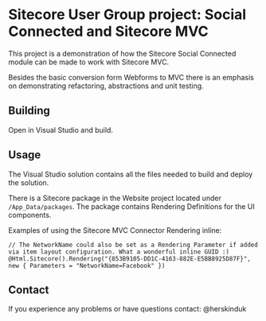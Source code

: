 # Sitecore User Group project: Social Connected and Sitecore MVC

This project is a demonstration of how the Sitecore Social Connected module can be made to work with Sitecore MVC.

Besides the basic conversion form Webforms to MVC there
 is an emphasis on demonstrating refactoring, abstractions and unit testing.

## Building

Open in Visual Studio and build. 

## Usage

The Visual Studio solution contains all the files needed to build and deploy the solution.

There is a Sitecore package in the Website project located under <code>/App_Data/packages</code>. 
The package contains Rendering Definitions for the UI components.

Examples of using the Sitecore MVC Connector Rendering inline:

    // The NetworkName could also be set as a Rendering Parameter if added via item layout configuration. What a wonderful inline GUID :)
	@Html.Sitecore().Rendering("{853B9105-DD1C-4163-882E-E5BB8925D87F}", new { Parameters = "NetworkName=Facebook" })

## Contact

If you experience any problems or have questions contact: @herskinduk
